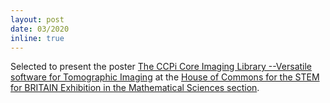 ```yaml
---
layout: post
date: 03/2020
inline: true
---
```


Selected to present the poster [The CCPi Core Imaging Library --Versatile software for Tomographic Imaging](../assets/pdf/poster_STEM_for_Britain.pdf) at the [House of Commons for the STEM for BRITAIN Exhibition in the Mathematical Sciences section](https://webarchive.nationalarchives.gov.uk/ukgwa/20220203164324/https://stfc.ukri.org/news-events-and-publications/whats-happening/stfc-at-stem-for-britain/).
 
